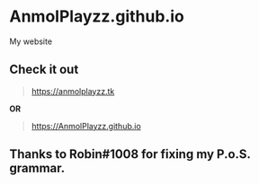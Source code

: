 # AnmolPlayzz.github.io
My website

## Check it out
> https://anmolplayzz.tk
  
  **OR**
  
> https://AnmolPlayzz.github.io

## Thanks to Robin#1008 for fixing my P.o.S. grammar.
